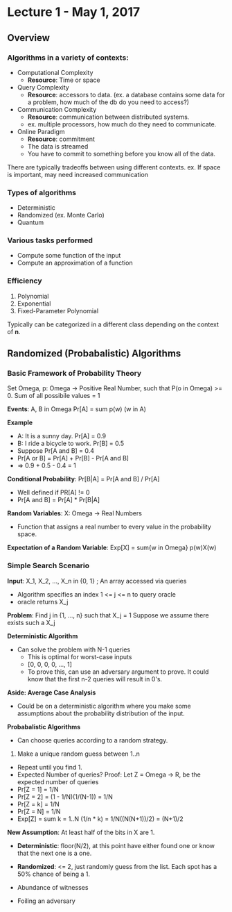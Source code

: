 # Lecture 1 - May 1, 2017

## Overview

### Algorithms in a variety of contexts:
* Computational Complexity
  * **Resource**: Time or space
* Query Complexity
  * **Resource**: accessors to data. (ex. a database contains some data for a problem, how much of the db do you need to access?)
* Communication Complexity
  * **Resource**: communication between distributed systems.
  * ex. multiple processors, how much do they need to communicate.
* Online Paradigm
  * **Resource**: commitment
  * The data is streamed
  * You have to commit to something before you know all of the data.

There are typically tradeoffs between using different contexts. ex. If space is important, may need increased communication

### Types of algorithms
* Deterministic
* Randomized (ex. Monte Carlo)
* Quantum

### Various tasks performed
* Compute some function of the input
* Compute an approximation of a function

### Efficiency
1. Polynomial
2. Exponential
3. Fixed-Parameter Polynomial

Typically can be categorized in a different class depending on the context of **n**.

## Randomized (Probabalistic) Algorithms

### Basic Framework of Probability Theory
Set Omega, p: Omega -> Positive Real Number, such that P(o in  Omega) >= 0. Sum of all possibile values = 1

**Events**: A, B in Omega
Pr[A] = sum p(w) (w in A)

**Example**
- A: It is a sunny day. Pr[A] = 0.9
- B: I ride a bicycle to work. Pr[B] = 0.5
- Suppose Pr[A and B] = 0.4
- Pr[A or B] = Pr[A] + Pr[B] - Pr[A and B]
- => 0.9 + 0.5 - 0.4 = 1

**Conditional Probability**: Pr[B|A] = Pr[A and B] / Pr[A]
* Well defined if PR[A] != 0
* Pr[A and B] = Pr[A] * Pr[B|A]

**Random Variables**: X: Omega -> Real Numbers
* Function that assigns a real number to every value in the probability space.

**Expectation of a Random Variable**: Exp[X] = sum{w in Omega} p(w)X(w)

### Simple Search Scenario
**Input**: X_1, X_2, ..., X_n in {0, 1} ; An array accessed via queries
* Algorithm specifies an index 1 <= j <= n to query oracle
* oracle returns X_j

**Problem**: Find j in {1, ..., n} such that X_j = 1
Suppose we assume there exists such a X_j

**Deterministic Algorithm**
* Can solve the problem with N-1 queries
  * This is optimal for worst-case inputs
  * [0, 0, 0, 0, ..., 1]
  * To prove this, can use an adversary argument to prove. It could know that the first n-2 queries will result in 0's.

**Aside: Average Case Analysis**
* Could be on a deterministic algorithm where you make some assumptions about the probability distribution of the input.

**Probabalistic Algorithms**
* Can choose queries according to a random strategy.
1. Make a unique random guess between 1..n
  * Repeat until you find 1.
  * Expected Number of queries?
Proof: Let Z = Omega -> R, be the expected number of queries
* Pr[Z = 1] = 1/N
* Pr[Z = 2] = (1 - 1/N)(1/(N-1)) = 1/N
* Pr[Z = k] = 1/N
* Pr[Z = N] = 1/N
* Exp[Z] = sum k = 1..N (1/n * k) = 1/N((N(N+1))/2) = (N+1)/2

**New Assumption**: At least half of the bits in X are 1.
* **Deterministic**: floor(N/2), at this point have either found one or know that the next one is a one.
* **Randomized**: <= 2, just randomly guess from the list. Each spot has a 50% chance of being a 1.

* Abundance of witnesses
* Foiling an adversary
